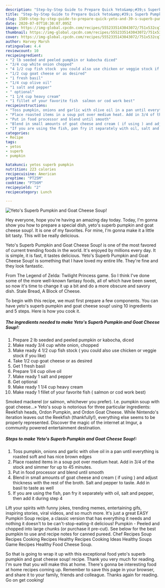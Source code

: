 ```yaml
---
description: "Step-by-Step Guide to Prepare Quick Yeto&amp;#39;s Superb Pumpkin and Goat Cheese Soup!"
title: "Step-by-Step Guide to Prepare Quick Yeto&amp;#39;s Superb Pumpkin and Goat Cheese Soup!"
slug: 1589-step-by-step-guide-to-prepare-quick-yeto-and-39-s-superb-pumpkin-and-goat-cheese-soup
date: 2020-07-07T10:30:07.095Z
image: https://img-global.cpcdn.com/recipes/5552335143043072/751x532cq70/yetos-superb-pumpkin-and-goat-cheese-soup-recipe-main-photo.jpg
thumbnail: https://img-global.cpcdn.com/recipes/5552335143043072/751x532cq70/yetos-superb-pumpkin-and-goat-cheese-soup-recipe-main-photo.jpg
cover: https://img-global.cpcdn.com/recipes/5552335143043072/751x532cq70/yetos-superb-pumpkin-and-goat-cheese-soup-recipe-main-photo.jpg
author: Harvey Marsh
ratingvalue: 4.4
reviewcount: 10
recipeingredient:
- "2 lb seeded and peeled pumpkin or kabocha diced"
- "3/4 cup white onion chopped"
- "4 1/2 cup fish stock  you could also use chicken or veggie stock if you like"
- "1/2 cup goat cheese or as desired"
- "1 fresh basil"
- "1/4 cup olive oil"
- "1 salt and pepper"
- " optional"
- "1 1/4 cup heavy cream"
- "1 fillet of your favorite fish  salmon or cod work best"
recipeinstructions:
- "Toss pumpkin, onions and garlic with olive oil in a pan until everything is roasted soft and has nice brown edges"
- "Place roasted items in a soup pot over medium heat. Add in 3/4 of the stock and simmer for up to 45 minutes."
- "Put in food processor and blend until smooth"
- "Blend in small amounts of goat cheese and cream ( if using ) and adjust thickness with the rest of the broth. Salt and pepper to taste. Add in basil to taste as well"
- "If you are using the fish, pan fry it separately with oil, salt and pepper, then add it during step 4"
categories:
- Recipe
tags:
- yetos
- superb
- pumpkin

katakunci: yetos superb pumpkin 
nutrition: 223 calories
recipecuisine: American
preptime: "PT25M"
cooktime: "PT56M"
recipeyield: "2"
recipecategory: Lunch

---
```



![Yeto&#39;s Superb Pumpkin and Goat Cheese Soup!](https://img-global.cpcdn.com/recipes/5552335143043072/751x532cq70/yetos-superb-pumpkin-and-goat-cheese-soup-recipe-main-photo.jpg)

Hey everyone, hope you're having an amazing day today. Today, I'm gonna show you how to prepare a special dish, yeto&#39;s superb pumpkin and goat cheese soup!. It is one of my favorites. For mine, I'm gonna make it a little bit tasty. This will be really delicious.

Yeto&#39;s Superb Pumpkin and Goat Cheese Soup! is one of the most favored of current trending foods in the world. It's enjoyed by millions every day. It is simple, it is fast, it tastes delicious. Yeto&#39;s Superb Pumpkin and Goat Cheese Soup! is something that I have loved my entire life. They're fine and they look fantastic.

From The Legend of Zelda: Twilight Princess game. So I think I&#39;ve done some of the more well-known fantasy foods, all of which have been sweet, so now it&#39;s time to change it up a bit and do a more obscure and savory dish. Stale Bread, A Block of Cheese.


To begin with this recipe, we must first prepare a few components. You can have yeto&#39;s superb pumpkin and goat cheese soup! using 10 ingredients and 5 steps. Here is how you cook it.

<!--inarticleads1-->

##### The ingredients needed to make Yeto&#39;s Superb Pumpkin and Goat Cheese Soup!:

1. Prepare 2 lb seeded and peeled pumpkin or kabocha, diced
1. Make ready 3/4 cup white onion, chopped
1. Make ready 4 1/2 cup fish stock ( you could also use chicken or veggie stock if you like)
1. Take 1/2 cup goat cheese or as desired
1. Get 1 fresh basil
1. Prepare 1/4 cup olive oil
1. Make ready 1 salt and pepper
1. Get  optional
1. Make ready 1 1/4 cup heavy cream
1. Make ready 1 fillet of your favorite fish ( salmon or cod work best)


Smoked mackerel (or salmon, whichever you prefer). I.e. pumpkin soup with goat cheese…» Yeto&#39;s soup is notorious for three particular ingredients: Reekfish heads, Ordon Pumpkin, and Ordon Goat Cheese. While Nintendo&#39;s iteration leaves out the Reekfish (thankfully!), everything else seems to be properly represented. Discover the magic of the internet at Imgur, a community powered entertainment destination. 

<!--inarticleads2-->

##### Steps to make Yeto&#39;s Superb Pumpkin and Goat Cheese Soup!:

1. Toss pumpkin, onions and garlic with olive oil in a pan until everything is roasted soft and has nice brown edges
1. Place roasted items in a soup pot over medium heat. Add in 3/4 of the stock and simmer for up to 45 minutes.
1. Put in food processor and blend until smooth
1. Blend in small amounts of goat cheese and cream ( if using ) and adjust thickness with the rest of the broth. Salt and pepper to taste. Add in basil to taste as well
1. If you are using the fish, pan fry it separately with oil, salt and pepper, then add it during step 4


Lift your spirits with funny jokes, trending memes, entertaining gifs, inspiring stories, viral videos, and so much more. It&#39;s just a great EASY Pumpkin Soup recipe, a classic version that has everything it needs and nothing it doesn&#39;t to be can&#39;t-stop-eating-it delicious! Pumpkin - Peeled and chopped into large chunks (or purchase it pre-cut). See below for the best pumpkin to use and recipe notes for canned pureed. Chef Recipes Soup Recipes Cooking Recipes Healthy Recipes Cooking Ideas Healthy Soups Game Recipes Healthy Food Cheese Soup. 

So that is going to wrap it up with this exceptional food yeto&#39;s superb pumpkin and goat cheese soup! recipe. Thank you very much for reading. I'm sure that you will make this at home. There's gonna be interesting food at home recipes coming up. Remember to save this page in your browser, and share it to your family, friends and colleague. Thanks again for reading. Go on get cooking!
